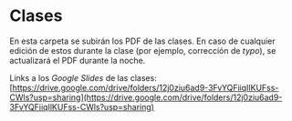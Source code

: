 # Clases

En esta carpeta se subirán los PDF de las clases. En caso de cualquier edición de estos durante la clase (por ejemplo, corrección de _typo_), se actualizará el PDF durante la noche.

Links a los _Google Slides_ de las clases: [https://drive.google.com/drive/folders/12j0ziu6ad9-3FvYQFiiqIlKUFss-CWls?usp=sharing](https://drive.google.com/drive/folders/12j0ziu6ad9-3FvYQFiiqIlKUFss-CWls?usp=sharing)
